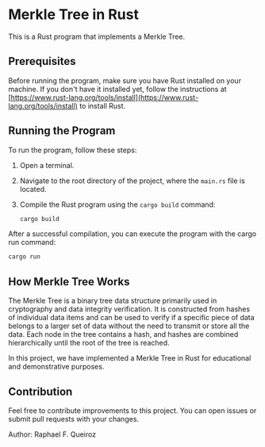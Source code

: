 # Merkle Tree in Rust

This is a Rust program that implements a Merkle Tree.

## Prerequisites

Before running the program, make sure you have Rust installed on your machine. If you don't have it installed yet, follow the instructions at [https://www.rust-lang.org/tools/install](https://www.rust-lang.org/tools/install) to install Rust.

## Running the Program

To run the program, follow these steps:

1. Open a terminal.

2. Navigate to the root directory of the project, where the `main.rs` file is located.

3. Compile the Rust program using the `cargo build` command:

   ```bash
   cargo build
   ```

After a successful compilation, you can execute the program with the cargo run command:

```bash
cargo run
```

## How Merkle Tree Works
The Merkle Tree is a binary tree data structure primarily used in cryptography and data integrity verification. It is constructed from hashes of individual data items and can be used to verify if a specific piece of data belongs to a larger set of data without the need to transmit or store all the data. Each node in the tree contains a hash, and hashes are combined hierarchically until the root of the tree is reached.

In this project, we have implemented a Merkle Tree in Rust for educational and demonstrative purposes.

## Contribution
Feel free to contribute improvements to this project. You can open issues or submit pull requests with your changes.

Author: Raphael F. Queiroz

